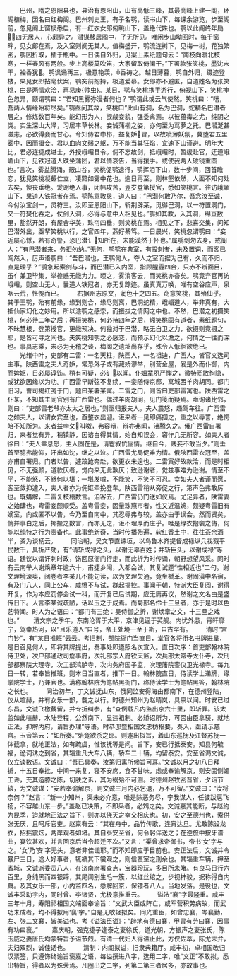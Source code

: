 <!-- { "loadSidebar": true } -->
　　巴州，隋之恩阳县也，县治有恩阳山，山有高低三峰，其最高峰上建一阁，环阁植梅，因名曰红梅阁。巴州刺史王，有子名鹗，读书山下，每课余游览，步至阁前，忽见阁上窗棂悉启，有一红衣女郎俯眺山下，盖绝代姝也。鹗以此阁终年扃，四无居人，心颇异之。潜谋移居阁中，了无所见。唯闲步山坳回时，每于窗畔，见女郎在焉，及入室则阒无其人。值梅盛开，鹗流连树下，见梅一树，花独繁密，鹗因折取，插于瓶中。一日偶自外归，见案上素纸题句云：“南枝向暖北枝寒，一样春风有两般。步上高楼莫吹笛，大家留取倚阑干。”下署款张笑桃，墨沈末干，袖香犹。鹗讽诵再三，极意艳羡，香祷之。越日薄暮，鹗自外归，蹑迹登楼，果见女郎拈毫伏案，鹗突前抱持，极道爱慕。女郎亦不避匿，自道姓名为张笑桃，由是两情欢洽，再易庚{帅虫}。某日，鹗与笑桃携手游行，俯视山下，笑桃神色忽异，顾谓鹗曰：“君知黑雾弥漫者何也？”鹗谓此或云气使然。笑桃曰：“嘻，吾两人情缘殆将尽矣。”鹗亟问其故，笑桃曰“此山有洞，名为巴洞，蛇精名巴潜者居之，修炼数百年矣。能幻形为人，觊觎妾貌，强委禽焉。以彼蕴毒之尤，纯阴之类。实生深山大泽，习居丰草长林。妾诚蒲柳之姿，亦何至为茑萝之托。巴潜涎甚滋恚，必欲得妾而甘心。今知侍君巾栉，益复妒冒，以故喷薄妖氛，冀堕君五里雾中，因而摄妾。君以血肉文弱之躯，万不能当其狂焰，宜速下山谨避。明年大比，君必连捷成进士，外授峨嵋县令。倘不忘故剑，抵峨嵋时，暂缓赴官，迂道峨嵋山下，见铁冠道人趺坐蒲团，君以情哀告，当得援手。或使我两人破镜重圆也。”言次，雾益腾涌，蔽山谷，笑桃促鹗速行，鹗挥泪下山，数十步间，回首瞻恋，犹见笑桃凝颦伫立，凄黯如雾中花也。逾日再至，则林壑依然，人面不知何处去矣，懊丧垂绝。爰谢绝人事，闭帏攻苦，翌岁登第授官，悉如笑桃言。往访峨嵋山下，果道人铁冠者在焉。鹗陈意敦恳，道人曰：“巴潜何敢乃尔，吾念汝至诚，今付汝宝剑一，灵符三。汝即至恩阳山下，斩荆辟莱，觅得巴洞，以一符置洞门，又一符焚化吞之，仗剑入洞，必得与意中人相见也。”鹗如其教，入其洞，绵亘数里，豁然开朗，有屋舍华美，珠帘四垂，则笑桃在焉。相见之下，悲喜交集，问知巴潜外出，亟挈笑桃以行，之官四年，燕好綦笃。一日晨兴，笑桃忽谓鹗曰：“妾近屡心悸，若有奇警，恐巴潜讠知所在，未能漠然于怀也。”属鹗剑勿去身，戒阍人：“有巴潜者来，务拒勿纳。”无何，鹗鹗在典室，有投刺者，未及置词，而客已闯然入，厉声语鹗曰：“吾巴潜也，王鹗何人，夺人之室而据为己有，久而不归，直是理乎？”鹗急起索剑与斗，而巴潜已入内室，指顾腥霾四合，只赤不辨面目，虽亻兼卫毕集，举徨惑无能为力。顷之，雾消客去，而笑桃亦杳矣。鹗竟弃官再访峨嵋，则空山无人，曩道人铁冠者，亦无复踪迹。虽真真万唤，唯有空谷应声，泉咽云荒，怅惋而已。
　　右据州志原文，润色十之四五。窃意笑桃，其殆仙乎。其于王鹗，殆有前缘，缘到则合，缘尽则离，巴洞蛇精，峨嵋道人，举非真有，大抵仙家幻化之妙用。所以澹鹗之感恋，而振拔之情网之中也。不然，巴潜之初摄笑桃，何必待二年之后；再摄笑桃，何必待四年之后，矧笑桃固有道者，素纸题句，不昧慧根，登第授官，更能预决。何独对于巴潜，略无自卫之力，欲摄则竟摄之耶，是皆可寻之间也。夫笑桃知鹗之必感恋，而预示幻化以澹之，何情之一往而深也。事具志乘，未必为无稽之谈，梅阁之遗址尚存乎，殊令人低徊欲绝已。
　　光绪中叶，吏部有二雷：一名天柱，陕西人，一名祖迪，广西人，皆官文选司主事。陕西雷之夫人奇妒，常恐外子或有藏娇谬举，别营金屋，爰是外而仆御，内而婢妪，日必屡谆饬。稍有可疑，必讠以闻。仆媪辈夙严惮之，微特罔敢徇隐，或犹欲因缘以为功。广西雷早断弦不复续，一妾随侍京邸，寓城西羊肉胡同。都门旧习，曹司揭红笺于门，题曰某署某寓。二雷之门，则皆曰吏部雷寓也。陕西雷之仆某，不知其主同官别有广西雷也。偶过羊肉胡同，见门笺而疑焉。亟询诸比邻，则曰：“吏部雷老爷亦太太之居也。”则亟归报夫人。夫人震怒，趣驾车往。广西雷之如夫人，以谓女宾至也，亟整衣出迎。讵来者一见即痛掴之，重之以辱詈，绝愕眙不知所为。来者益孛攵叫呶，弗容辩，辩亦弗闻，沸腾久之。俄广西雷自署归，来者觉有异，稍镇静，因谘白得其情，始自知误会，窘怍几无所容。如夫人者徐曰：“夫人幸息怒，主人固在是，请鬯叙伉俪情。继自今，贱妾不敢当夕。”则垂首至臆弗能仰，汗出如沈，继之以泣。广西雷尤局促难为情。俄陕西雷衣冠至，盖亦甫自署归。门者以告，遽踉跄奔赴，欲更衣未遑也。二雷寅好故款洽，而是时相见，不无强颜，道款仄者，觉向来无此歉仄；致逊谢者，觉兹事难为逊谢。情至不平，不能怒，不怒何以堪；一堪发噱，不能笑，不笑不可忍。幸如夫人者谨而愿，客至敛抑遽入，夫人者亦为佣妪牵挽登车。陕西雷稍从旁促之行，第声色弗敢厉也。既媾解，二雷复枝梧数言。洎客去，广西雷仍门送如仪焉。尤足异者，陕雷妻之始肆也，粤雷妾颇顺受。盖粤雷妾，固量珠燕市者，性又近温婉，颇疑粤雷旧有嫡室，向或匿不以告，今乃至自南中，其忍辱弗与较，盖亦由于误会。然而贤矣，倘并事白之后，揶揄之数言，而亦无之，讵不理厚而庄乎。唯是绿衣抱衾之俦，何能以纯特之行为责备也。此事绝新奇，当时传播殆遍，软红香土中，往往茶余酒半，资为谈柄云。
　　同治朝，吴文节直谏垣，以乌鲁木齐提督成禄纵兵戕戮平民数千，具折严劾，有“请斩成禄之头，以谢无辜百姓；并斩臣头，以谢成禄”等语。廷议以谓讦刺时政，饬回原衙门行走，而此折为时传诵，朝野想望风采。同时有云南举人谢焕章年逾六十，甫捷乡闱，入都会试，其复试题“性相近也”二句。谢文理境深奥，阅卷者李某几不能句读，以为文理欠通，竟坐褫革。谢固滇中名宿，有及门八人，同上公车，咸愤不与试，群起揭控。事闻于朝，特派大臣复阅，谢得开复，作为本应罚停会试一科，而开复已后试期，应无庸再议，然谢之文名由是盛传日下。人言李某诚疏陋，话以玉之于成焉。而菊部名伶十三旦者，亦于是时以色艺特闻。时人为之语曰：“都门有三绝：吴侍御之折，谢焕章之文，十三旦之戏也。”
　　清文宗之季年，东南沦胥于太平，京津见逼于英舰。内忧外患，宵旰靡宁，驾幸热河，以“且乐道人”自号，帝王处境一至于斯，自古罕有。
　　清时“宫门钞”，有“某日推班”云云。考旧制，部院衙门当直日，堂官各将衔名书牌进呈，是日召见何人，即将其牌提出，奏事处即遵照名次宣入。直日次序：首吏部翰林院侍卫处，次户部通政司詹事府，次礼部宗人府钦天监，次兵部太常寺太仆寺，次刑部都察院大理寺，次工部鸿胪寺，次内务府国子监，次理藩院銮仪卫光禄寺。每九日一转，若奉旨推班，则本日当直者，推下一日。翰林院直日，侍读学士递牌，缘掌院学士，乃兼官也。满称翰林院为笔帖黑衙门，称侍读学士为笔帖黑答，翰林院之长也。
　　同治初年，丁文诚抚山东，俄同监安得海由都南下，在德州登陆，仪从喧赫，并有女乐一部，载之以行。时德州知州为赵晴岚，具禀以闻。时安已过东昌，文诚飞檄截留，并专折纠参，有“查例载凡内监出京六十里，即斩罪。该太监如此喧赫，水陆登程，公然南下，显违祖制。必矫诏所为，可否由臣拿获，就地正法，抑解内府，请旨办理”等语。时恭邸暨相国文忠枋枢要，奏入，亟请示慈宫。玉音第云：“如所奏。”殆竟欲杀之耶。则遽出拟旨，着山东巡抚及江督苏抚一体截拿，就地正法，如有疏虞，惟该抚等是问。旨下，安已行抵泰安。知县何毓福，诡词诱之到省，其辎重凡大车八辆，轿车二十辆，均留泰安。安至省谒文诚，仅立谈数语。文诚曰：“吾已具奏，汝第归寓所候旨可耳。”文诚以月之初八日拜折，十五日奉批，中间一来复，寝不安席，食不甘味，虑或奉谕解京，则安固侧媚工谗，充其造膝之陈，切肤之诉，其为祸殆不可测。时德州赵牧密晋省，夕诣节辕，为文诚谋：“安若奉谕解京，则文诚三月内必乞退，万不可留。”文诚曰：“汝将奈何？”赵言：“新一小知州，渠未必介意，唯是除恶务尽，宁我谋人，任彼跋扈飞扬，不容越山东一步。”盖赵已决策，不即枭者，必鸩之矣。文诚嘉其能断，与赵约为昆季，迨就地正法之旨下，则亦以侥天之幸交相庆也。初，安之至德州也，索供张无厌，且呵斥官吏。赵禀有云：“其在舟中，品竹传歌，连宵达旦。尤敢陈设龙衣，招摇震炫，两岸观者如堵。其自泰安至省，何令躬伴送之；在逆旅中按牙谱曲，宴饮甚欢，并言回京后当令超迁不次。”又言：“渠曾求帝御书，帝书‘女’字与之。‘女’乃‘安’字无头，意者非佳谶耶。”而不知即应于目前也。安正法后，文诚并令暴尸三日，途人好事者，辄褫其下裳观之，则信蚕室之刑余也。其辎重车辆，押至省城，文诚派委员八人，在济南府署查点，宝器珍玩，多目所未睹。有良马日行六百里，身纯黑而四银蹄，其尾闾别生毛一簇，以红丝绾之，步视神骏，据称得自内厩。及其女乐一部，小内监四名，悉解回京，保镖者八人。当地发落。是役也，文诚丰采动宇内，同时曾、李诸贤，尤极意推重云。
　　谥法“襄”字最隆重。咸丰三年十月，寿阳祁相国文端面奉谕旨：“文武大臣或阵亡，或军营积劳病故，而武功未成者，均不得拟用‘襄’字。”自是无敢轻拟矣。同光重臣，如曾忠襄，岑襄勤，左、张二文襄，皆美谥也。考《谥法臣谥》：“辟地有德曰襄，甲胄有劳曰襄，因事有功曰襄。”
　　嘉庆朝，强克捷子逢泰之妻徐氏，道光朝，方振声之妻张氏，陈玉威之妻唐氏均蒙特旨予谥节烈。有清一代妇人得谥止此，方仅佐萃，陈尤末弁，夫妇双烈，诚佳话也。
　　清制：内阁拟谥，旧隶典籍厅。咸丰初，卓相国改归汉票签，只遵饰终谕旨褒嘉之语，每谥撰进八字，选用二字，唯“文正”不敢拟，悉出特旨，得者以为殊荣焉。凡圈出之二字，列第二第三者居多，亦故事也。
